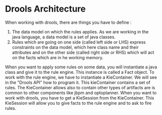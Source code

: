 # Drools Architecture
When working with drools, there are things you have to define : 
1) The data model on which the rules applies. As we are working in the java language, a data model is a set of java classes. 
2) Rules which are going on one side (called left side or LHS) express constraints on the data model, which here class name and their attributes and on the other side (called right side or RHS) which will act on the facts which are in he working memory.

When you want to apply some rules on some data, you will instantiate a java class and give it to the rule engine. This instance is called a Fact object.
To work with the rule engine, we have to instantiate a KieContainer. We will see in the "Drools API" how to program it. This kieContainer contains a set of rules. The KieContainer allows also to contain other types of artifacts are is common to other components like jbpm and optoplanner.
When you want to work with drools, you have to get a KieSession from the KieContainer. This KieSession will allow you to give facts to the rule engine and to ask to fire rules.


